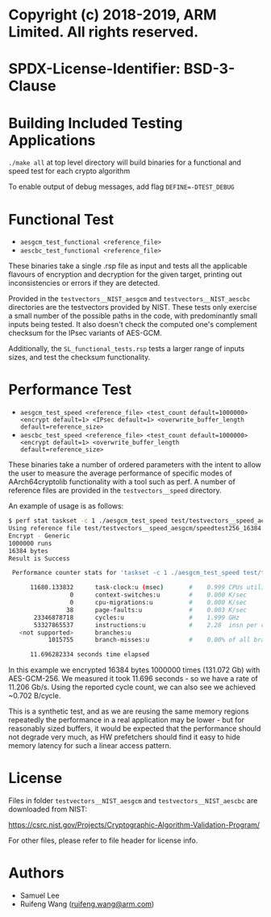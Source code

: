 # Copyright (c) 2018-2019, ARM Limited. All rights reserved.
#
# SPDX-License-Identifier:        BSD-3-Clause

# Building Included Testing Applications
`./make all` at top level directory will build binaries for a functional and speed test for each crypto algorithm

To enable output of debug messages, add flag `DEFINE=-DTEST_DEBUG`

# Functional Test
* `aesgcm_test_functional <reference_file>`
* `aescbc_test_functional <reference_file>`

These binaries take a single .rsp file as input and tests all the applicable flavours of encryption and decryption for the given target, printing out inconsistencies or errors if they are detected.

Provided in the `testvectors__NIST_aesgcm` and `testvectors__NIST_aescbc` directories are the testvectors provided by NIST. These tests only exercise a small number of the possible paths in the code, with predominantly small inputs being tested. It also doesn't check the computed one's complement checksum for the IPsec variants of AES-GCM.

Additionally, the `SL_functional_tests.rsp` tests a larger range of inputs sizes, and test the checksum functionality.

# Performance Test
* `aesgcm_test_speed <reference_file> <test_count default=1000000> <encrypt default=1> <IPsec default=1> <overwrite_buffer_length default=reference_size>`
* `aescbc_test_speed <reference_file> <test_count default=1000000> <encrypt default=1> <overwrite_buffer_length default=reference_size>`

These binaries take a number of ordered parameters with the intent to allow the user to measure the average performance of specific modes of AArch64cryptolib functionality with a tool such as perf. A number of reference files are provided in the `testvectors__speed` directory.

An example of usage is as follows:
```bash
$ perf stat taskset -c 1 ./aesgcm_test_speed test/testvectors__speed_aesgcm/speedtest256_16384.rsp 1000000 1 0 16384
Using reference file test/testvectors__speed_aesgcm/speedtest256_16384.rsp
Encrypt - Generic
1000000 runs
16384 bytes
Result is Success

 Performance counter stats for 'taskset -c 1 ./aesgcm_test_speed test/testvectors__speed_aesgcm/speedtest256_16384.rsp 1000000 1 0 16384':

      11680.133832      task-clock:u (msec)       #    0.999 CPUs utilized
                 0      context-switches:u        #    0.000 K/sec
                 0      cpu-migrations:u          #    0.000 K/sec
                38      page-faults:u             #    0.003 K/sec
       23346878718      cycles:u                  #    1.999 GHz
       53327865537      instructions:u            #    2.28  insn per cycle
   <not supported>      branches:u
           1015755      branch-misses:u           #    0.00% of all branches

      11.696282334 seconds time elapsed
```
In this example we encrypted 16384 bytes 1000000 times (131.072 Gb) with AES-GCM-256. We measured it took 11.696 seconds - so we have a rate of 11.206 Gb/s. Using the reported cycle count, we can also see we achieved ~0.702 B/cycle.

This is a synthetic test, and as we are reusing the same memory regions repeatedly the performance in a real application may be lower - but for reasonably sized buffers, it would be expected that the performance should not degrade very much, as HW prefetchers should find it easy to hide memory latency for such a linear access pattern.

# License
Files in folder `testvectors__NIST_aesgcm` and `testvectors__NIST_aescbc` are downloaded from NIST:

https://csrc.nist.gov/Projects/Cryptographic-Algorithm-Validation-Program/

For other files, please refer to file header for license info.

# Authors
* Samuel Lee
* Ruifeng Wang (ruifeng.wang@arm.com)
